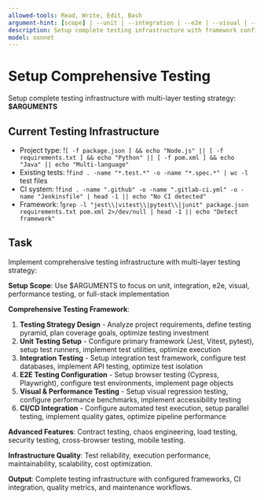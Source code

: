 ```yaml
---
allowed-tools: Read, Write, Edit, Bash
argument-hint: [scope] | --unit | --integration | --e2e | --visual | --performance | --full-stack
description: Setup complete testing infrastructure with framework configuration and CI integration
model: sonnet
---
```


# Setup Comprehensive Testing

Setup complete testing infrastructure with multi-layer testing strategy: **$ARGUMENTS**

## Current Testing Infrastructure

- Project type: !`[ -f package.json ] && echo "Node.js" || [ -f requirements.txt ] && echo "Python" || [ -f pom.xml ] && echo "Java" || echo "Multi-language"`
- Existing tests: !`find . -name "*.test.*" -o -name "*.spec.*" | wc -l` test files
- CI system: !`find . -name ".github" -o -name ".gitlab-ci.yml" -o -name "Jenkinsfile" | head -1 || echo "No CI detected"`
- Framework: !`grep -l "jest\\|vitest\\|pytest\\|junit" package.json requirements.txt pom.xml 2>/dev/null | head -1 || echo "Detect framework"`

## Task

Implement comprehensive testing infrastructure with multi-layer testing strategy:

**Setup Scope**: Use $ARGUMENTS to focus on unit, integration, e2e, visual, performance testing, or full-stack implementation

**Comprehensive Testing Framework**:

1. **Testing Strategy Design** - Analyze project requirements, define testing pyramid, plan coverage goals, optimize testing investment
2. **Unit Testing Setup** - Configure primary framework (Jest, Vitest, pytest), setup test runners, implement test utilities, optimize execution
3. **Integration Testing** - Setup integration test framework, configure test databases, implement API testing, optimize test isolation
4. **E2E Testing Configuration** - Setup browser testing (Cypress, Playwright), configure test environments, implement page objects
5. **Visual & Performance Testing** - Setup visual regression testing, configure performance benchmarks, implement accessibility testing
6. **CI/CD Integration** - Configure automated test execution, setup parallel testing, implement quality gates, optimize pipeline performance

**Advanced Features**: Contract testing, chaos engineering, load testing, security testing, cross-browser testing, mobile testing.

**Infrastructure Quality**: Test reliability, execution performance, maintainability, scalability, cost optimization.

**Output**: Complete testing infrastructure with configured frameworks, CI integration, quality metrics, and maintenance workflows.
